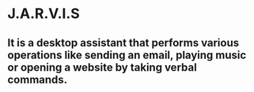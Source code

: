 # J.A.R.V.I.S 
## It is a desktop assistant that performs various operations like sending an email, playing music or opening a website by taking verbal commands.

